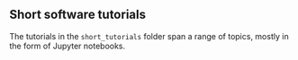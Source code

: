 Short software tutorials
------------------------

The tutorials in the `short_tutorials` folder span a range of topics, mostly in the form of Jupyter notebooks. 